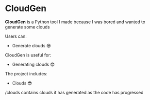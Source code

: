 # CloudGen

**CloudGen** is a Python tool I made because I was bored and wanted to generate some clouds

Users can:
- Generate clouds 😎

CloudGen is useful for:
- Generating clouds 😎

The project includes:
- Clouds 😎

/clouds contains clouds it has generated as the code has progressed


